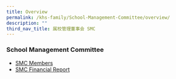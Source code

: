 ```yaml
---
title: Overview
permalink: /khs-family/School-Management-Committee/overview/
description: ""
third_nav_title: 属校管理董事会 SMC
---
```


### School Management Committee

*   [SMC Members](https://staging.d1zbyh3gidoh8o.amplifyapp.com/khs-family/School-Management-Committee/smc-members/)
*   [SMC Financial Report](https://staging.d1zbyh3gidoh8o.amplifyapp.com/khs-family/School-Management-Committee/smc-financial-report/)